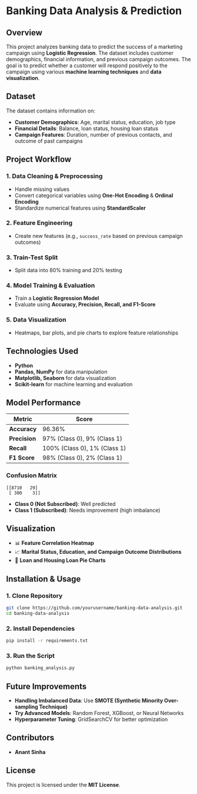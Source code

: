 # Banking Data Analysis & Prediction

## Overview
This project analyzes banking data to predict the success of a marketing campaign using **Logistic Regression**. The dataset includes customer demographics, financial information, and previous campaign outcomes. The goal is to predict whether a customer will respond positively to the campaign using various **machine learning techniques** and **data visualization**.

## Dataset
The dataset contains information on:
* **Customer Demographics**: Age, marital status, education, job type
* **Financial Details**: Balance, loan status, housing loan status
* **Campaign Features**: Duration, number of previous contacts, and outcome of past campaigns

## Project Workflow

### 1. Data Cleaning & Preprocessing
* Handle missing values
* Convert categorical variables using **One-Hot Encoding** & **Ordinal Encoding**
* Standardize numerical features using **StandardScaler**

### 2. Feature Engineering
* Create new features (e.g., `success_rate` based on previous campaign outcomes)

### 3. Train-Test Split
* Split data into 80% training and 20% testing

### 4. Model Training & Evaluation
* Train a **Logistic Regression Model**
* Evaluate using **Accuracy, Precision, Recall, and F1-Score**

### 5. Data Visualization
* Heatmaps, bar plots, and pie charts to explore feature relationships

## Technologies Used
* **Python**
* **Pandas, NumPy** for data manipulation
* **Matplotlib, Seaborn** for data visualization
* **Scikit-learn** for machine learning and evaluation

## Model Performance

| Metric | Score |
|--------|-------|
| **Accuracy** | 96.36% |
| **Precision** | 97% (Class 0), 9% (Class 1) |
| **Recall** | 100% (Class 0), 1% (Class 1) |
| **F1 Score** | 98% (Class 0), 2% (Class 1) |

### Confusion Matrix
```
[[8710   29]
 [ 300    3]]
```
* **Class 0 (Not Subscribed)**: Well predicted
* **Class 1 (Subscribed)**: Needs improvement (high imbalance)

## Visualization
* 📊 **Feature Correlation Heatmap**
* 📈 **Marital Status, Education, and Campaign Outcome Distributions**
* 🥧 **Loan and Housing Loan Pie Charts**

## Installation & Usage

### 1. Clone Repository
```bash
git clone https://github.com/yourusername/banking-data-analysis.git
cd banking-data-analysis
```

### 2. Install Dependencies
```bash
pip install -r requirements.txt
```

### 3. Run the Script
```bash
python banking_analysis.py
```

## Future Improvements
* **Handling Imbalanced Data**: Use **SMOTE (Synthetic Minority Over-sampling Technique)**
* **Try Advanced Models**: Random Forest, XGBoost, or Neural Networks
* **Hyperparameter Tuning**: GridSearchCV for better optimization

## Contributors
* **Anant Sinha**

## License
This project is licensed under the **MIT License**.

